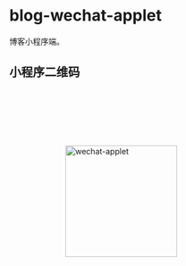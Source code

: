 # blog-wechat-applet
博客小程序端。

## 小程序二维码

<p style="padding: 100px">
    <img alt="wechat-applet" width="200px" height="200px" src="https://zblog-images.oss-cn-hangzhou.aliyuncs.com/wechat-applet.jpg">
</p>